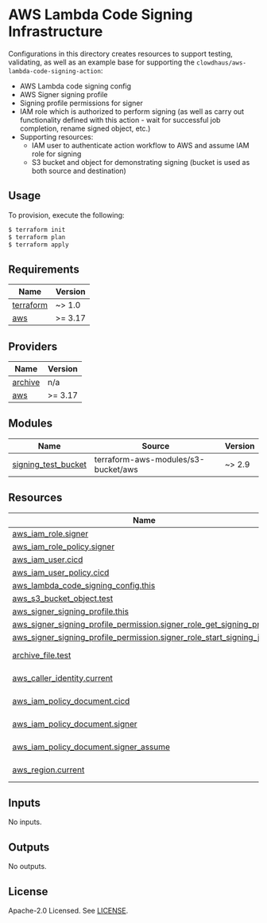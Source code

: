 # AWS Lambda Code Signing Infrastructure

Configurations in this directory creates resources to support testing, validating, as well as an example base for supporting the `clowdhaus/aws-lambda-code-signing-action`:
- AWS Lambda code signing config
- AWS Signer signing profile
- Signing profile permissions for signer
- IAM role which is authorized to perform signing (as well as carry out functionality defined with this action - wait for successful job completion, rename signed object, etc.)
- Supporting resources:
  - IAM user to authenticate action workflow to AWS and assume IAM role for signing
  - S3 bucket and object for demonstrating signing (bucket is used as both source and destination)

## Usage

To provision, execute the following:

```bash
$ terraform init
$ terraform plan
$ terraform apply
```

<!-- BEGINNING OF PRE-COMMIT-TERRAFORM DOCS HOOK -->
## Requirements

| Name | Version |
|------|---------|
| <a name="requirement_terraform"></a> [terraform](#requirement\_terraform) | ~> 1.0 |
| <a name="requirement_aws"></a> [aws](#requirement\_aws) | >= 3.17 |

## Providers

| Name | Version |
|------|---------|
| <a name="provider_archive"></a> [archive](#provider\_archive) | n/a |
| <a name="provider_aws"></a> [aws](#provider\_aws) | >= 3.17 |

## Modules

| Name | Source | Version |
|------|--------|---------|
| <a name="module_signing_test_bucket"></a> [signing\_test\_bucket](#module\_signing\_test\_bucket) | terraform-aws-modules/s3-bucket/aws | ~> 2.9 |

## Resources

| Name | Type |
|------|------|
| [aws_iam_role.signer](https://registry.terraform.io/providers/hashicorp/aws/latest/docs/resources/iam_role) | resource |
| [aws_iam_role_policy.signer](https://registry.terraform.io/providers/hashicorp/aws/latest/docs/resources/iam_role_policy) | resource |
| [aws_iam_user.cicd](https://registry.terraform.io/providers/hashicorp/aws/latest/docs/resources/iam_user) | resource |
| [aws_iam_user_policy.cicd](https://registry.terraform.io/providers/hashicorp/aws/latest/docs/resources/iam_user_policy) | resource |
| [aws_lambda_code_signing_config.this](https://registry.terraform.io/providers/hashicorp/aws/latest/docs/resources/lambda_code_signing_config) | resource |
| [aws_s3_bucket_object.test](https://registry.terraform.io/providers/hashicorp/aws/latest/docs/resources/s3_bucket_object) | resource |
| [aws_signer_signing_profile.this](https://registry.terraform.io/providers/hashicorp/aws/latest/docs/resources/signer_signing_profile) | resource |
| [aws_signer_signing_profile_permission.signer_role_get_signing_profile](https://registry.terraform.io/providers/hashicorp/aws/latest/docs/resources/signer_signing_profile_permission) | resource |
| [aws_signer_signing_profile_permission.signer_role_start_signing_job](https://registry.terraform.io/providers/hashicorp/aws/latest/docs/resources/signer_signing_profile_permission) | resource |
| [archive_file.test](https://registry.terraform.io/providers/hashicorp/archive/latest/docs/data-sources/file) | data source |
| [aws_caller_identity.current](https://registry.terraform.io/providers/hashicorp/aws/latest/docs/data-sources/caller_identity) | data source |
| [aws_iam_policy_document.cicd](https://registry.terraform.io/providers/hashicorp/aws/latest/docs/data-sources/iam_policy_document) | data source |
| [aws_iam_policy_document.signer](https://registry.terraform.io/providers/hashicorp/aws/latest/docs/data-sources/iam_policy_document) | data source |
| [aws_iam_policy_document.signer_assume](https://registry.terraform.io/providers/hashicorp/aws/latest/docs/data-sources/iam_policy_document) | data source |
| [aws_region.current](https://registry.terraform.io/providers/hashicorp/aws/latest/docs/data-sources/region) | data source |

## Inputs

No inputs.

## Outputs

No outputs.
<!-- END OF PRE-COMMIT-TERRAFORM DOCS HOOK -->

## License

Apache-2.0 Licensed. See [LICENSE](../LICENSE).
